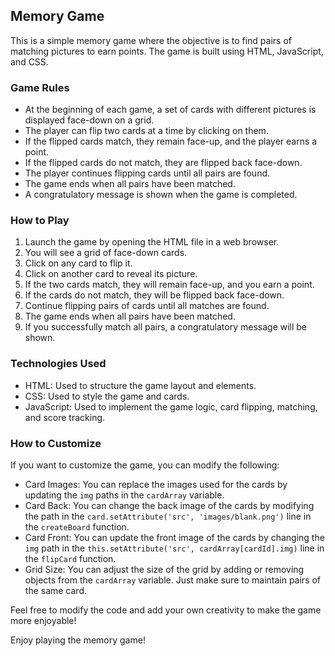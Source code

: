 ## Memory Game

This is a simple memory game where the objective is to find pairs of matching pictures to earn points. The game is built using HTML, JavaScript, and CSS.

### Game Rules
- At the beginning of each game, a set of cards with different pictures is displayed face-down on a grid.
- The player can flip two cards at a time by clicking on them.
- If the flipped cards match, they remain face-up, and the player earns a point.
- If the flipped cards do not match, they are flipped back face-down.
- The player continues flipping cards until all pairs are found.
- The game ends when all pairs have been matched.
- A congratulatory message is shown when the game is completed.

### How to Play
1. Launch the game by opening the HTML file in a web browser.
2. You will see a grid of face-down cards.
3. Click on any card to flip it.
4. Click on another card to reveal its picture.
5. If the two cards match, they will remain face-up, and you earn a point.
6. If the cards do not match, they will be flipped back face-down.
7. Continue flipping pairs of cards until all matches are found.
8. The game ends when all pairs have been matched.
9. If you successfully match all pairs, a congratulatory message will be shown.

### Technologies Used
- HTML: Used to structure the game layout and elements.
- CSS: Used to style the game and cards.
- JavaScript: Used to implement the game logic, card flipping, matching, and score tracking.

### How to Customize
If you want to customize the game, you can modify the following:

- Card Images: You can replace the images used for the cards by updating the `img` paths in the `cardArray` variable.
- Card Back: You can change the back image of the cards by modifying the path in the `card.setAttribute('src', 'images/blank.png')` line in the `createBoard` function.
- Card Front: You can update the front image of the cards by changing the `img` path in the `this.setAttribute('src', cardArray[cardId].img)` line in the `flipCard` function.
- Grid Size: You can adjust the size of the grid by adding or removing objects from the `cardArray` variable. Just make sure to maintain pairs of the same card.

Feel free to modify the code and add your own creativity to make the game more enjoyable!

Enjoy playing the memory game!
